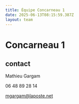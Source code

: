 ```yaml
---
title: Équipe Concarneau 1
date: 2025-06-13T08:15:59.387Z
layout: team
---
```


# Concarneau 1



## contact 

Mathieu Gargam

 06 48 89 28 14

mgargam@laposte.net

